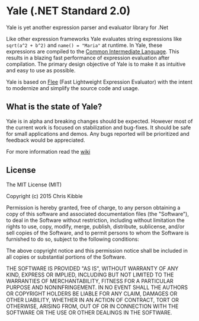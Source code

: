 # Yale (.NET Standard 2.0)

Yale is yet another expression parser and evaluator library for .Net

Like other expression frameworks Yale evaluates string expressions like `sqrt(a^2 + b^2)` and  `name() = "Maria"` at runtime. In Yale, these expressions are compiled to the [Common Intermediate Language](https://en.wikipedia.org/wiki/Common_Intermediate_Language). This results in a blazing fast performance of expression evaluation after compilation. The primary design objective of Yale is to make it as intuitive and easy to use as possible.

Yale is based on [Flee](https://github.com/mparlak/Flee) (Fast Lightweight Expression Evaluator) with the intent to modernize and simplify the source code and usage.

## What is the state of Yale?
Yale is in alpha and breaking changes should be expected. However most of the current work is focused on stabilization and bug-fixes. It should be safe for small applications and demos. Any bugs reported will be prioritized and feedback would be appreciated.

For more information read the [wiki](../../wiki)

## License
 
The MIT License (MIT)

Copyright (c) 2015 Chris Kibble

Permission is hereby granted, free of charge, to any person obtaining a copy of this software and associated documentation files (the "Software"), to deal in the Software without restriction, including without limitation the rights to use, copy, modify, merge, publish, distribute, sublicense, and/or sell copies of the Software, and to permit persons to whom the Software is furnished to do so, subject to the following conditions:

The above copyright notice and this permission notice shall be included in all copies or substantial portions of the Software.

THE SOFTWARE IS PROVIDED "AS IS", WITHOUT WARRANTY OF ANY KIND, EXPRESS OR IMPLIED, INCLUDING BUT NOT LIMITED TO THE WARRANTIES OF MERCHANTABILITY, FITNESS FOR A PARTICULAR PURPOSE AND NONINFRINGEMENT. IN NO EVENT SHALL THE AUTHORS OR COPYRIGHT HOLDERS BE LIABLE FOR ANY CLAIM, DAMAGES OR OTHER LIABILITY, WHETHER IN AN ACTION OF CONTRACT, TORT OR OTHERWISE, ARISING FROM, OUT OF OR IN CONNECTION WITH THE SOFTWARE OR THE USE OR OTHER DEALINGS IN THE SOFTWARE.
